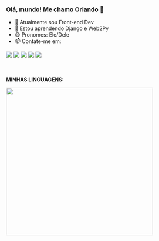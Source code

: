 ### Olá, mundo! Me chamo Orlando 👋

- 🔭 Atualmente sou Front-end Dev
- 🌱 Estou aprendendo Django e Web2Py
- 😄 Pronomes: Ele/Dele
- 📫 Contate-me em:
<div> 
  <a href="https://www.youtube.com/channel/UC_-uuuZbY0AAt9CViNzvc-Q" target="_blank"><img src="https://img.shields.io/badge/YouTube-FF0000?style=for-the-badge&logo=youtube&logoColor=white" target="_blank"></a>
  <a href="https://www.instagram.com/lando_0807/" target="_blank"><img src="https://img.shields.io/badge/-Instagram-%23E4405F?style=for-the-badge&logo=instagram&logoColor=white" target="_blank"></a>
 <a href="discordapp.com/users/8191" target="_blank"><img src="https://img.shields.io/badge/Discord-7289DA?style=for-the-badge&logo=discord&logoColor=white" target="_blank"></a> 
  <a href = "mailto:rolimorlando@gmail.com"><img src="https://img.shields.io/badge/-Gmail-%23333?style=for-the-badge&logo=gmail&logoColor=white" target="_blank"></a>
  <a href="https://www.linkedin.com/in/orlandorolimf/" target="_blank"><img src="https://img.shields.io/badge/-LinkedIn-%230077B5?style=for-the-badge&logo=linkedin&logoColor=white" target="_blank"></a> 
</div>

<br><br>
<b>MINHAS LINGUAGENS:<b>
<div align="left">
  <a href="https://github.com/rolim8">
  <img width="400em" src="https://github-readme-stats.vercel.app/api/top-langs/?username=rolim8&layout=compact&langs_count=7&theme=dracula"/>
</div>
